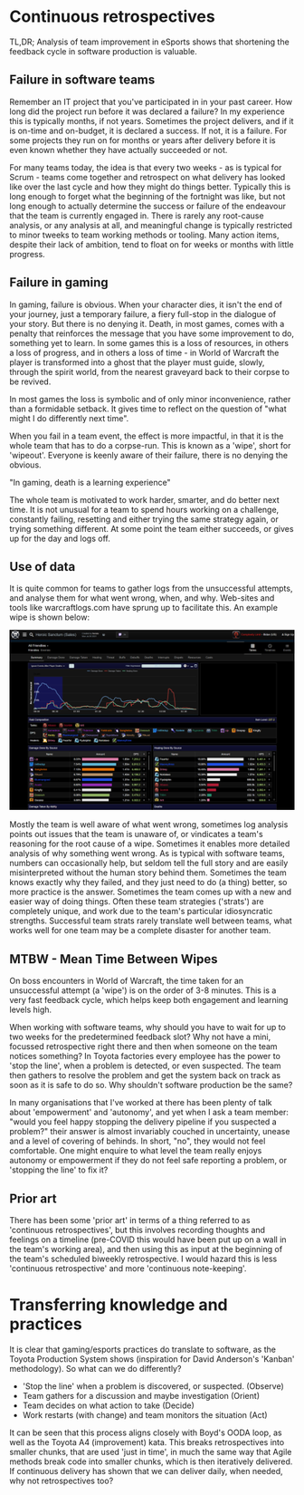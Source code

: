 # Continuous retrospectives

TL,DR; Analysis of team improvement in eSports shows that shortening the feedback cycle in software production is valuable. 

## Failure in software teams

Remember an IT project that you've participated in in your past career. How long did the project run before it was declared a failure? In my experience this is typically months, if not years. Sometimes the project delivers, and if it is on-time and on-budget, it is declared a success. If not, it is a failure. For some projects they run on for months or years after delivery before it is even known whether they have actually succeeded or not. 

For many teams today, the idea is that every two weeks - as is typical for Scrum - teams come together and retrospect on what delivery has looked like over the last cycle and how they might do things better. Typically this is long enough to forget what the beginning of the fortnight was like, but not long enough to actually determine the success or failure of the endeavour that the team is currently engaged in. There is rarely any root-cause analysis, or any analysis at all, and meaningful change is typically restricted to minor tweeks to team working methods or tooling. Many action items, despite their lack of ambition, tend to float on for weeks or months with little progress.

## Failure in gaming

In gaming, failure is obvious. When your character dies, it isn't the end of your journey, just a temporary failure, a fiery full-stop in the dialogue of your story. But there is no denying it. Death, in most games, comes with a penalty that reinforces the message that you have some improvement to do, something yet to learn. In some games this is a loss of resources, in others a loss of progress, and in others a loss of time - in World of Warcraft the player is transformed into a ghost that the player must guide, slowly, through the spirit world, from the nearest graveyard back to their corpse to be revived.

In most games the loss is symbolic and of only minor inconvenience, rather than a formidable setback. It gives time to reflect on the question of "what might I do differently next time".

When you fail in a team event, the effect is more impactful, in that it is the whole team that has to do a corpse-run. This is known as a 'wipe', short for 'wipeout'. Everyone is keenly aware of their failure, there is no denying the obvious.

"In gaming, death is a learning experience"

The whole team is motivated to work harder, smarter, and do better next time. It is not unusual for a team to spend hours working on a challenge, constantly failing, resetting and either trying the same strategy again, or trying something different. At some point the team either succeeds, or gives up for the day and logs off.

## Use of data

It is quite common for teams to gather logs from the unsuccessful attempts, and analyse them for what went wrong, when, and why. Web-sites and tools like warcraftlogs.com have sprung up to facilitate this. An example wipe is shown below:

![Complexity Limit, Raznal-SoD](warcraftlogs-complexity-limit-SoDfail.PNG)

Mostly the team is well aware of what went wrong, sometimes log analysis points out issues that the team is unaware of, or vindicates a team's reasoning for the root cause of a wipe. Sometimes it enables more detailed analysis of why something went wrong. As is typical with software teams, numbers can occasionally help, but seldom tell the full story and are easily misinterpreted without the human story behind them. Sometimes the team knows exactly why they failed, and they just need to do (a thing) better, so more practice is the answer. Sometimes the team comes up with a new and easier way of doing things. Often these team strategies ('strats') are completely unique, and work due to the team's particular idiosyncratic strengths. Successful team strats rarely translate well between teams, what works well for one team may be a complete disaster for another team.

## MTBW - Mean Time Between Wipes

On boss encounters in World of Warcraft, the time taken for an unsuccessful attempt (a 'wipe') is on the order of 3-8 minutes. This is a very fast feedback cycle, which helps keep both engagement and learning levels high. 

When working with software teams, why should you have to wait for up to two weeks for the predetermined feedback slot? Why not have a mini, focussed retrospective right there and then when someone on the team notices something? In Toyota factories every employee has the power to 'stop the line', when a problem is detected, or even suspected. The team then gathers to resolve the problem and get the system back on track as soon as it is safe to do so. Why shouldn't software production be the same?

In many organisations that I've worked at there has been plenty of talk about 'empowerment' and 'autonomy', and yet when I ask a team member: "would you feel happy stopping the delivery pipeline if you suspected a problem?" their answer is almost invariably couched in uncertainty, unease and a level of covering of behinds. In short, "no", they would not feel comfortable. One might enquire to what level the team really enjoys autonomy or empowerment if they do not feel safe reporting a problem, or 'stopping the line' to fix it?

## Prior art

There has been some 'prior art' in terms of a thing referred to as 'continuous retrospectives', but this involves recording thoughts and feelings on a timeline (pre-COVID this would have been put up on a wall in the team's working area), and then using this as input at the beginning of the team's scheduled biweekly retrospective. I would hazard this is less 'continuous retrospective' and more 'continuous note-keeping'.

# Transferring knowledge and practices

It is clear that gaming/esports practices do translate to software, as the Toyota Production System shows (inspiration for David Anderson's 'Kanban' methodology). So what can we do differently?

* 'Stop the line' when a problem is discovered, or suspected. (Observe)
* Team gathers for a discussion and maybe investigation (Orient)
* Team decides on what action to take (Decide)
* Work restarts (with change) and team monitors the situation (Act) 
 
It can be seen that this process aligns closely with Boyd's OODA loop, as well as the Toyota A4 (improvement) kata. This breaks retrospectives into smaller chunks, that are used 'just in time', in much the same way that Agile methods break code into smaller chunks, which is then iteratively delivered. If continuous delivery has shown that we can deliver daily, when needed, why not retrospectives too?

